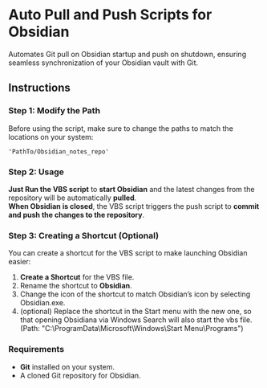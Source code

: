 # Auto Pull and Push Scripts for Obsidian

Automates Git pull on Obsidian startup and push on shutdown, ensuring seamless synchronization of your Obsidian vault with Git.

## Instructions

### Step 1: Modify the Path
Before using the script, make sure to change the paths to match the locations on your system:
```
'PathTo/Obsidian_notes_repo'
```

### Step 2: Usage

**Just Run the VBS script** to **start Obsidian** and the latest changes from the repository will be automatically **pulled**.<br>
**When Obsidian is closed**, the VBS script triggers the push script to **commit and push the changes to the repository**.

### Step 3: Creating a Shortcut (Optional)
You can create a shortcut for the VBS script to make launching Obsidian easier:
1. **Create a Shortcut** for the VBS file.
2. Rename the shortcut to **Obsidian**.
3. Change the icon of the shortcut to match Obsidian’s icon by selecting Obsidian.exe.
4. (optional) Replace the shortcut in the Start menu with the new one, so that opening Obsidiana via Windows Search will also start the vbs file. (Path: "C:\ProgramData\Microsoft\Windows\Start Menu\Programs")

### Requirements

- **Git** installed on your system.
- A cloned Git repository for Obsidian.
